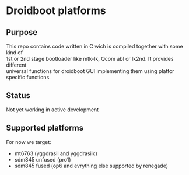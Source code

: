 # Droidboot platforms
## Purpose  
This repo contains code written in C wich is compiled together with some kind of  
1st or 2nd stage bootloader like mtk-lk, Qcom abl or lk2nd. It provides different  
universal functions for droidboot GUI implementing them using platfor specific functions.

## Status  
Not yet working in active development

## Supported platforms
For now we target:
- mt6763 (yggdrasil and yggdrasilx)
- sdm845 unfused (pro1)
- sdm845 fused (op6 and evrything else supported by renegade)
